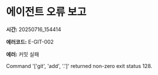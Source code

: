 # 에이전트 오류 보고

**시간:** 20250716_154414

**에러코드:** E-GIT-002

**에러:** 커밋 실패

Command '['git', 'add', '.']' returned non-zero exit status 128.